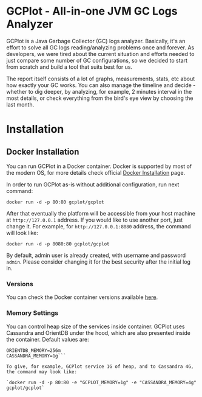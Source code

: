 # GCPlot - All-in-one JVM GC Logs Analyzer

GCPlot is a Java Garbage Collector (GC) logs analyzer. Basically, it's an effort to solve all GC logs reading/analyzing problems once and forever. As developers, we were tired about the current situation and efforts needed to just compare some number of GC configurations, so we decided to start from scratch and build a tool that suits best for us.

The report itself consists of a lot of graphs, measurements, stats, etc about how exactly your GC works. You can also manage the timeline and decide - whether to dig deeper, by analyzing, for example, 2 minutes interval in the most details, or check everything from the bird's eye view by choosing the last month.

# Installation

## Docker Installation

You can run GCPlot in a Docker container. Docker is supported by most of the modern OS, for more details check official [Docker Installation](https://docs.docker.com/engine/installation/) page.

In order to run GCPlot as-is without additional configuration, run next command:

`docker run -d -p 80:80 gcplot/gcplot`

After that eventually the platform will be accessible from your host machine at `http://127.0.0.1` address. If you would like to use another port, just change it. For example, for `http://127.0.0.1:8080` address, the command will look like:

`docker run -d -p 8080:80 gcplot/gcplot`

By default, admin user is already created, with username and password `admin`. Please consider changing it for the best security after the initial log in.

### Versions

You can check the Docker container versions available [here](https://hub.docker.com/r/gcplot/gcplot/tags/). 

### Memory Settings

You can control heap size of the services inside container. GCPlot uses Cassandra and OrientDB under the hood, which are also presented inside the container. Default values are:

```GCPLOT_MEMORY=512m
ORIENTDB_MEMORY=256m
CASSANDRA_MEMORY=1g```

To give, for example, GCPlot service 1G of heap, and to Cassandra 4G, the command may look like:

`docker run -d -p 80:80 -e "GCPLOT_MEMORY=1g" -e "CASSANDRA_MEMORY=4g" gcplot/gcplot`
